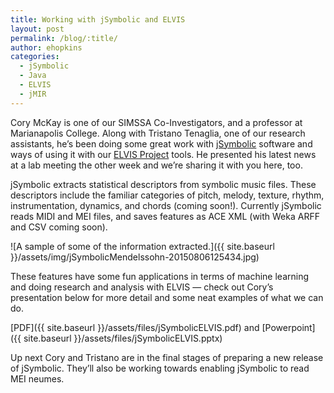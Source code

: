 ```yaml
---
title: Working with jSymbolic and ELVIS
layout: post
permalink: /blog/:title/
author: ehopkins
categories:
  - jSymbolic
  - Java
  - ELVIS
  - jMIR
---
```


Cory McKay is one of our SIMSSA Co-Investigators, and a professor at Marianapolis College. Along with Tristano Tenaglia, one of our research assistants, he’s been doing some great work with [jSymbolic](http://jmir.sourceforge.net/) software and ways of using it with our [ELVIS Project](http://elvisproject.ca/) tools. He presented his latest news at a lab meeting the other week and we’re sharing it with you here, too.

jSymbolic extracts statistical descriptors from symbolic music files. These descriptors include the familiar categories of pitch, melody, texture, rhythm, instrumentation, dynamics, and chords (coming soon!). Currently jSymbolic reads MIDI and MEI files, and saves features as ACE XML (with Weka ARFF and CSV coming soon).

![A sample of some of the information extracted.]({{ site.baseurl }}/assets/img/jSymbolicMendelssohn-20150806125434.jpg)

These features have some fun applications in terms of machine learning and doing research and analysis with ELVIS — check out Cory’s presentation below for more detail and some neat examples of what we can do.

[PDF]({{ site.baseurl }}/assets/files/jSymbolicELVIS.pdf) and [Powerpoint]({{ site.baseurl }}/assets/files/jSymbolicELVIS.pptx)



Up next Cory and Tristano are in the final stages of preparing a new release of jSymbolic. They’ll also be working towards enabling jSymbolic to read MEI neumes.
